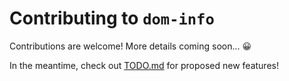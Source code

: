 # Contributing to `dom-info`

Contributions are welcome! More details coming soon... 😀

In the meantime, check out [TODO.md](TODO.md) for proposed new features!
